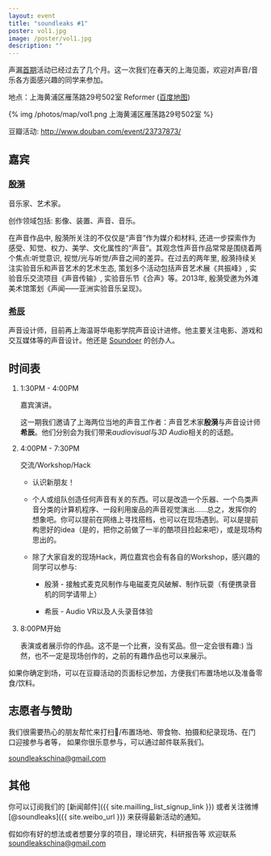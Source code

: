```yaml
---
layout: event
title: "soundleaks #1"
poster: vol1.jpg
image: /poster/vol1.jpg
description: ""
---
```


声漏[首期](http://www.soundleaks.org/post/soundleaks-vol0/)活动已经过去了几个月。这一次我们在春天的上海见面，欢迎对声音/音乐各方面感兴趣的同学来参加。

地点：上海黄浦区雁荡路29号502室 Reformer ([百度地图](http://map.baidu.com/?newmap=1&s=con%26wd%3D%E9%BB%84%E6%B5%A6%E5%8C%BA%E9%9B%81%E8%8D%A1%E8%B7%AF29%E5%8F%B7%26c%3D289&from=alamap&tpl=mapsite))

{% img /photos/map/vol1.png 上海黄浦区雁荡路29号502室 %}

豆瓣活动: <http://www.douban.com/event/23737873/>

## 嘉宾

### [殷漪](http://site.douban.com/yinyi/)

音乐家、艺术家。

创作领域包括: 影像、装置、声音、音乐。

在声音作品中, 殷漪所关注的不仅仅是“声音”作为媒介和材料, 还进一步探索作为感受、知觉、权力、美学、文化属性的“声音”。其观念性声音作品常常是围绕着两个焦点:听觉意识, 视觉/光与听觉/声音之间的差异。在过去的两年里, 殷漪持续关注实验音乐和声音艺术的艺术生态, 策划多个活动包括声音艺术展《共振峰》, 实验音乐交流项目《声音传输》, 实验音乐节《合声》等。2013年, 殷漪受邀为外滩美术馆策划《声闻——亚洲实验音乐呈现》。

### [希辰](http://weibo.com/soundoer)

声音设计师，目前再上海温哥华电影学院声音设计进修。他主要关注电影、游戏和交互媒体等的声音设计。他还是 [Soundoer](http://soundoer.com/) 的创办人。


## 时间表

1. 1:30PM - 4:00PM

    嘉宾演讲。

    这一期我们邀请了上海两位当地的声音工作者：声音艺术家**殷漪**与声音设计师**希辰**。他们分别会为我们带来*audiovisual*与*3D Audio*相关的的话题。


2. 4:00PM - 7:30PM

    交流/Workshop/Hack

    * 认识新朋友！

    * 个人或组队创造任何声音有关的东西。可以是改造一个乐器、一个鸟类声音分类的计算机程序、一段利用废品的声音视觉演出……总之，发挥你的想象吧。你可以提前在网络上寻找搭档，也可以在现场遇到。可以是提前构思好的idea（是的，把你之前做了一半的酷项目捡起来吧），或是现场构思出的。

    * 除了大家自发的现场Hack，两位嘉宾也会有各自的Workshop，感兴趣的同学可以参与:

        * 殷漪 - 接触式麦克风制作与电磁麦克风破解、制作玩耍（有便携录音机的同学请带上）

        * 希辰 - Audio VR以及人头录音体验

3. 8:00PM开始

    表演或者展示你的作品。这不是一个比赛，没有奖品。但一定会很有趣:) 当然，也不一定是现场创作的，之前的有趣作品也可以来展示。


如果你确定到场，可以在豆瓣活动的页面标记参加，方便我们布置场地以及准备零食/饮料。


## 志愿者与赞助

我们很需要热心的朋友帮忙来打扫/布置场地、带食物、拍摄和纪录现场、在门口迎接参与者等，
如果你很乐意参与，可以通过邮件联系我们。

<soundleakschina@gmail.com>


## 其他

你可以订阅我们的 [新闻邮件]({{ site.mailling_list_signup_link }}) 或者关注微博 [@soundleaks]({{ site.weibo_url }}) 来获得最新活动的通知。

假如你有好的想法或者想要分享的项目，理论研究，科研报告等
欢迎联系<soundleakschina@gmail.com>
